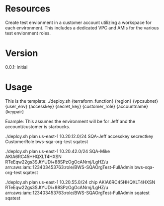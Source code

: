 # Resources
Create test envionment in a customer account utilizing a workspace for each environment.  This includes a dedicated VPC and AMIs for the various test envionment roles.

# Version
0.0.1: Initial

# Usage
This is the template:
./deploy.sh {terraform_function} {region} {vpcsubnet} {user_env} {accesskey} {secret_key} {customer_role} {accountname} {keypair}

Example: This assumes the environment will be for Jeff and the account/customer is starbucks.

./deploy.sh plan us-east-1 10.20.12.0/24 SQA-Jeff accesskey secrectkey CustomerRole  bws-sqa-org-test sqatest


./deploy.sh plan us-east-1 10.20.42.0/24 SQA-Mike AKIA6RC45HHQXLT4HXSN RTeEqw22gs3SJtYUDi+88SPzOgOcANrnj/LgHZ/u arn:aws:iam::123403453763:role/BWS-SQAOrgTest-FullAdmin bws-sqa-org-test sqatest

./deploy.sh plan us-east-1 10.20.55.0/24 chip AKIA6RC45HHQXLT4HXSN RTeEqw22gs3SJtYUDi+88SPzOgOcANrnj/LgHZ/u arn:aws:iam::123403453763:role/BWS-SQAOrgTest-FullAdmin  sqatest sqatest